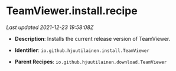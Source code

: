 # TeamViewer.install.recipe

_Last updated 2021-12-23 19:58:08Z_

- **Description**: Installs the current release version of TeamViewer.

- **Identifier**: `io.github.hjuutilainen.install.TeamViewer`

- **Parent Recipes**: `io.github.hjuutilainen.download.TeamViewer`